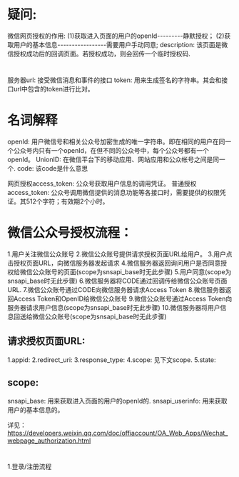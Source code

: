# 疑问:
微信网页授权的作用:
(1)获取进入页面的用户的openId---------静默授权；
(2)获取用户的基本信息-----------------需要用户手动同意;
description: 该页面是微信授权成功后的回调页面。若授权成功，则会回传一个临时授权码.
# 
服务器url: 接受微信消息和事件的接口
token: 用来生成签名的字符串。其会和接口url中包含的token进行比对。

# 名词解释
openId: 用户微信号和相关公众号加密生成的唯一字符串。即在相同的用户在同一个公众号内只有一个openId，在但不同的公众号中，每个公众号都有一个openId。
UnionID: 在微信平台下的移动应用、网站应用和公众帐号之间是同一个.
code: 该code是什么意思

网页授权access_token: 公众号获取用户信息的调用凭证。
普通授权access_token: 公众号调用微信提供的消息功能等各接口时，需要提供的权限凭证。其512个字符；有效期2个小时。

# 微信公众号授权流程：
1.用户关注微信公众账号
2.微信公众账号提供请求授权页面URL给用户。
3.用户点击授权页面URL，向微信服务器发起请求
4.微信服务器返回询问用户是否同意授权给微信公众账号的页面(scope为snsapi_base时无此步骤)
5.用户同意(scope为snsapi_base时无此步骤)
6.微信服务器将CODE通过回调传给微信公众账号页面URL.
7.微信公众账号通过CODE向微信服务器请求Access Token
8.微信服务器返回Access Token和OpenID给微信公众账号
9.微信公众账号通过Access Token向服务器请求用户信息(scope为snsapi_base时无此步骤)
10.微信服务器将用户信息回送给微信公众账号(scope为snsapi_base时无此步骤)

## 请求授权页面URL:
1.appid:
2.redirect_uri:
3.response_type:
4.scope: 见下文scope.
5.state:

## scope:
snsapi_base: 用来获取进入页面的用户的openId的.
snsapi_userinfo: 用来获取用户的基本信息的。

详见：https://developers.weixin.qq.com/doc/offiaccount/OA_Web_Apps/Wechat_webpage_authorization.html

# 

1.登录/注册流程